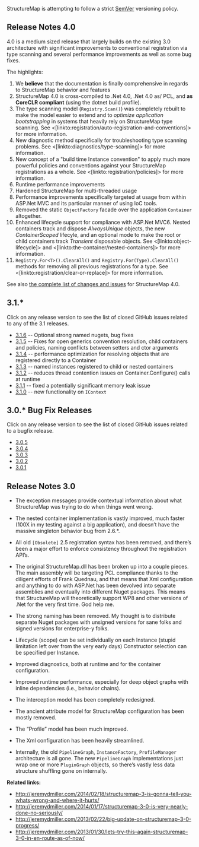 <!--Title: Release Notes-->
<!--Url: release-notes-->

StructureMap is attempting to follow a strict [SemVer](http://semver.org) versioning policy.

## Release Notes 4.0

4.0 is a medium sized release that largely builds on the existing 3.0 architecture with significant improvements to conventional
registration via type scanning and several performance improvements as well as some bug fixes.

The highlights:

1. We **believe** that the documentation is finally comprehensive in regards to StructureMap behavior and features
1. StructureMap 4.0 is cross-compiled to .Net 4.0, .Net 4.0 as/ PCL, and **as CoreCLR compliant** (using the dotnet build profile).
1. The type scanning model (`Registry.Scan()`) was completely rebuilt to make the model easier to extend and to
   *optimize application bootstrapping* in systems that heavily rely on StructureMap type scanning. See <[linkto:registration/auto-registration-and-conventions]> for more information.
1. New diagnostic method specifically for troubleshooting type scanning problems. See <[linkto:diagnostics/type-scanning]> for more information.
1. New concept of a "build time Instance convention" to apply much more powerful policies and conventions against your StructureMap registrations
   as a whole. See <[linkto:registration/policies]> for more information.
1. Runtime performance improvements
1. Hardened StructureMap for multi-threaded usage
1. Performance improvements specifically targeted at usage from within ASP.Net MVC and its particular manner of using IoC tools.
1. Removed the static `ObjectFactory` facade over the application `Container` altogether.
1. Enhanced lifecycle support for compliance with ASP.Net MVC6. Nested containers track and dispose _AlwaysUnique_ objects, the new _ContainerScoped_
   lifecyle, and an optional mode to make the root or child containers track _Transient_ disposable objects. See <[linkto:object-lifecycle]> and <[linkto:the-container/nested-containers]> for more information.
1. `Registry.For<T>().ClearAll()` and `Registry.For(Type).ClearAll()` methods for removing all previous registrations for a type. See 
   <[linkto:registration/clear-or-replace]> for more information.

See also [the complete list of changes and issues](https://github.com/structuremap/structuremap/issues?q=milestone%3A4.0+is%3Aclosed) for StructureMap 4.0.

## 3.1.*

Click on any release version to see the list of closed GitHub issues related to any of the 3.1 releases.

* [3.1.6](https://github.com/structuremap/structuremap/pulls?q=is%3Apr+milestone%3A3.1.6+is%3Aclosed) -- Optional strong named nugets, bug fixes
* [3.1.5](https://github.com/structuremap/structuremap/issues?q=is%3Aissue+milestone%3A3.1.5+is%3Aclosed) -- Fixes for open generics convention resolution, child containers and policies, naming conflicts between setters and ctor arguments
* [3.1.4](https://github.com/structuremap/structuremap/issues?q=is%3Aissue+milestone%3A3.1.4+is%3Aclosed) -- performance optimization for resolving objects that are registered directly to a Container
* [3.1.3](https://github.com/structuremap/structuremap/issues?q=is%3Aissue+milestone%3A3.1.3+is%3Aclosed) -- named instances registered to child or nested containers
* [3.1.2](https://github.com/structuremap/structuremap/issues?q=is%3Aissue+milestone%3A3.1.2+is%3Aclosed) -- reduces thread contention issues on Container.Configure() calls at runtime
* [3.1.1](https://github.com/structuremap/structuremap/issues?q=is%3Aissue+milestone%3A3.1.1+is%3Aclosed) -- fixed a potentially significant memory  leak issue
* [3.1.0](https://github.com/structuremap/structuremap/issues?q=is%3Aissue+milestone%3A3.1.0+is%3Aclosed) -- new functionality on `IContext`


## 3.0.* Bug Fix Releases

Click on any release version to see the list of closed GitHub issues related to a bugfix release.

* [3.0.5](https://github.com/structuremap/structuremap/issues?q=is%3Aissue+milestone%3A3.0.5+is%3Aclosed)
* [3.0.4](https://github.com/structuremap/structuremap/issues?q=is%3Aissue+milestone%3A3.0.4+is%3Aclosed)
* [3.0.3](https://github.com/structuremap/structuremap/issues?q=is%3Aissue+milestone%3A3.0.3+is%3Aclosed)
* [3.0.2](https://github.com/structuremap/structuremap/issues?q=is%3Aissue+milestone%3A3.0.2+is%3Aclosed)
* [3.0.1](https://github.com/structuremap/structuremap/issues?q=is%3Aissue+milestone%3A3.0.1+is%3Aclosed)

## Release Notes 3.0

- The exception messages provide contextual information about what StructureMap was trying to do when things went wrong.

- The nested container implementation is vastly improved, much faster (100X in my testing against a big application), and doesn’t have the massive singleton behavior bug from 2.6.*.

- All old `[Obsolete]` 2.5 registration syntax has been removed, and there’s been a major effort to enforce consistency throughout the registration API’s.

- The original StructureMap.dll has been broken up into a couple pieces.  The main assembly will be targeting PCL compliance thanks to the diligent efforts of Frank Quednau, and that means that Xml configuration and anything to do with ASP.Net has been devolved into separate assemblies and eventually into different Nuget packages.  This means that StructureMap will theoretically support WP8 and other versions of .Net for the very first time.  God help me.

- The strong naming has been removed.  My thought is to distribute separate Nuget packages with unsigned versions for sane folks and signed versions for enterprise-y folks.

- Lifecycle (scope) can be set individually on each Instance (stupid limitation left over from the very early days)
Constructor selection can be specified per Instance.

- Improved diagnostics, both at runtime and for the container configuration.

- Improved runtime performance, especially for deep object graphs with inline dependencies (i.e., <ProjectLink name="FubuMVC"/> behavior chains).

- The interception model has been completely redesigned.

- The ancient attribute model for StructureMap configuration has been mostly removed.

- The “Profile” model has been much improved.

- The Xml configuration has been heavily streamlined.

- Internally, the old `PipelineGraph`, `InstanceFactory`, `ProfileManager` architecture is all gone. The new `PipelineGraph` implementations just wrap one or more `PluginGraph` objects, so there’s vastly less data structure shuffling gone on internally.

**Related links:**

- http://jeremydmiller.com/2014/02/18/structuremap-3-is-gonna-tell-you-whats-wrong-and-where-it-hurts/
- http://jeremydmiller.com/2014/01/17/structuremap-3-0-is-very-nearly-done-no-seriously/
- http://jeremydmiller.com/2013/02/22/big-update-on-structuremap-3-0-progress/
- http://jeremydmiller.com/2013/01/30/lets-try-this-again-structuremap-3-0-in-en-route-as-of-now/

